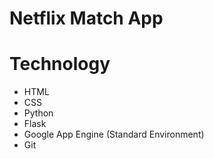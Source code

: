 # Netflix Match App

# Technology

- HTML
- CSS
- Python
- Flask
- Google App Engine (Standard Environment)
- Git
